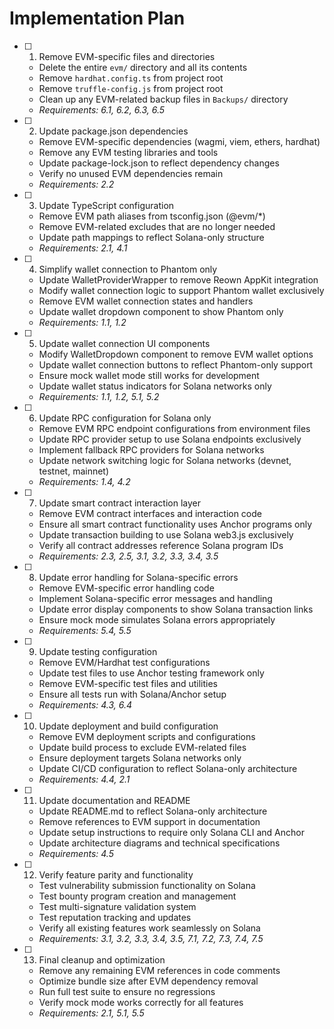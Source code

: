 # Implementation Plan

- [ ] 1. Remove EVM-specific files and directories
  - Delete the entire `evm/` directory and all its contents
  - Remove `hardhat.config.ts` from project root
  - Remove `truffle-config.js` from project root
  - Clean up any EVM-related backup files in `Backups/` directory
  - _Requirements: 6.1, 6.2, 6.3, 6.5_

- [ ] 2. Update package.json dependencies
  - Remove EVM-specific dependencies (wagmi, viem, ethers, hardhat)
  - Remove any EVM testing libraries and tools
  - Update package-lock.json to reflect dependency changes
  - Verify no unused EVM dependencies remain
  - _Requirements: 2.2_

- [ ] 3. Update TypeScript configuration
  - Remove EVM path aliases from tsconfig.json (@evm/*)
  - Remove EVM-related excludes that are no longer needed
  - Update path mappings to reflect Solana-only structure
  - _Requirements: 2.1, 4.1_

- [ ] 4. Simplify wallet connection to Phantom only
  - Update WalletProviderWrapper to remove Reown AppKit integration
  - Modify wallet connection logic to support Phantom wallet exclusively
  - Remove EVM wallet connection states and handlers
  - Update wallet dropdown component to show Phantom only
  - _Requirements: 1.1, 1.2_

- [ ] 5. Update wallet connection UI components
  - Modify WalletDropdown component to remove EVM wallet options
  - Update wallet connection buttons to reflect Phantom-only support
  - Ensure mock wallet mode still works for development
  - Update wallet status indicators for Solana networks only
  - _Requirements: 1.1, 1.2, 5.1, 5.2_

- [ ] 6. Update RPC configuration for Solana only
  - Remove EVM RPC endpoint configurations from environment files
  - Update RPC provider setup to use Solana endpoints exclusively
  - Implement fallback RPC providers for Solana networks
  - Update network switching logic for Solana networks (devnet, testnet, mainnet)
  - _Requirements: 1.4, 4.2_

- [ ] 7. Update smart contract interaction layer
  - Remove EVM contract interfaces and interaction code
  - Ensure all smart contract functionality uses Anchor programs only
  - Update transaction building to use Solana web3.js exclusively
  - Verify all contract addresses reference Solana program IDs
  - _Requirements: 2.3, 2.5, 3.1, 3.2, 3.3, 3.4, 3.5_

- [ ] 8. Update error handling for Solana-specific errors
  - Remove EVM-specific error handling code
  - Implement Solana-specific error messages and handling
  - Update error display components to show Solana transaction links
  - Ensure mock mode simulates Solana errors appropriately
  - _Requirements: 5.4, 5.5_

- [ ] 9. Update testing configuration
  - Remove EVM/Hardhat test configurations
  - Update test files to use Anchor testing framework only
  - Remove EVM-specific test files and utilities
  - Ensure all tests run with Solana/Anchor setup
  - _Requirements: 4.3, 6.4_

- [ ] 10. Update deployment and build configuration
  - Remove EVM deployment scripts and configurations
  - Update build process to exclude EVM-related files
  - Ensure deployment targets Solana networks only
  - Update CI/CD configuration to reflect Solana-only architecture
  - _Requirements: 4.4, 2.1_

- [ ] 11. Update documentation and README
  - Update README.md to reflect Solana-only architecture
  - Remove references to EVM support in documentation
  - Update setup instructions to require only Solana CLI and Anchor
  - Update architecture diagrams and technical specifications
  - _Requirements: 4.5_

- [ ] 12. Verify feature parity and functionality
  - Test vulnerability submission functionality on Solana
  - Test bounty program creation and management
  - Test multi-signature validation system
  - Test reputation tracking and updates
  - Verify all existing features work seamlessly on Solana
  - _Requirements: 3.1, 3.2, 3.3, 3.4, 3.5, 7.1, 7.2, 7.3, 7.4, 7.5_

- [ ] 13. Final cleanup and optimization
  - Remove any remaining EVM references in code comments
  - Optimize bundle size after EVM dependency removal
  - Run full test suite to ensure no regressions
  - Verify mock mode works correctly for all features
  - _Requirements: 2.1, 5.1, 5.5_
